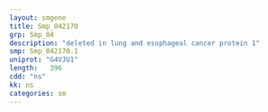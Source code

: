 ```yaml
---
layout: smgene
title: Smp_042170
grp: Smp_04
description: "deleted in lung and esophageal cancer protein 1"
smp: Smp_042170.1
uniprot: "G4VJU1"
length:   396
cdd: "ns"
kk: ns
categories: sm
---
```

